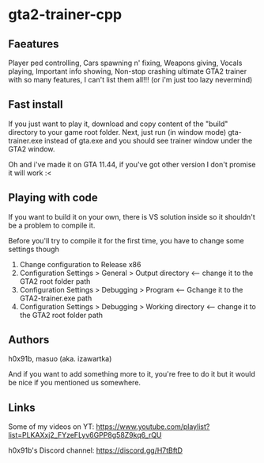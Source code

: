 # gta2-trainer-cpp

## Faeatures
Player ped controlling, Cars spawning n' fixing, Weapons giving, Vocals playing, Important info showing, Non-stop crashing ultimate GTA2 trainer with so many features, I can't list them all!!! (or i'm just too lazy nevermind) 

## Fast install
If you just want to play it, download and copy content of the "build" directory to your game root folder.
Next, just run (in window mode) gta-trainer.exe instead of gta.exe and you should see trainer window under the GTA2 window.

Oh and i've made it on GTA 11.44, if you've got other version I don't promise it will work :<

## Playing with code
If you want to build it on your own, there is VS solution inside so it shouldn't be a problem to compile it.

Before you'll try to compile it for the first time, you have to change some settings though
1. Change configuration to Release x86
2. Configuration Settings > General > Output directory <-- change it to the GTA2 root folder path
3. Configuration Settings > Debugging > Program <-- Gchange it to the GTA2-trainer.exe path
4. Configuration Settings > Debugging > Working directory <-- change it to the GTA2 root folder path

## Authors
h0x91b,
masuo (aka. izawartka)

And if you want to add something more to it, you're free to do it but it would be nice if you mentioned us somewhere.

## Links
Some of my videos on YT:
https://www.youtube.com/playlist?list=PLKAXxj2_FYzeFLyv6GPP8g58Z9kq6_rQU

h0x91b's Discord channel:
https://discord.gg/H7tBftD
